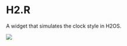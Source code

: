 # H2.R
A widget that simulates the clock style in H2OS. 

![](http://juniperphoton.net/myersplash/screen.jpg)
